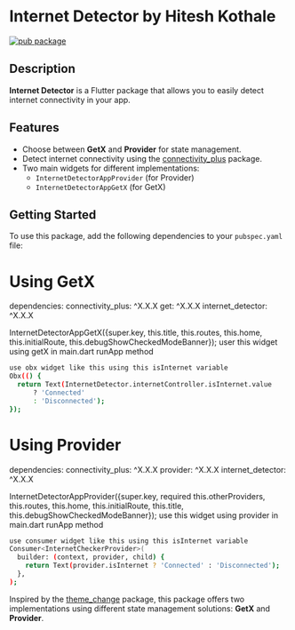 # Internet Detector by Hitesh Kothale

[![pub package](https://img.shields.io/pub/v/internet_detector.svg)](https://pub.dev/packages/internet_detector)

## Description

**Internet Detector** is a Flutter package that allows you to easily detect internet connectivity in
your app.

## Features

- Choose between **GetX** and **Provider** for state management.
- Detect internet connectivity using
  the [connectivity_plus](https://pub.dev/packages/connectivity_plus) package.
- Two main widgets for different implementations:
    - `InternetDetectorAppProvider` (for Provider)
    - `InternetDetectorAppGetX` (for GetX)

## Getting Started

To use this package, add the following dependencies to your `pubspec.yaml` file:

<h1>Using GetX</h1>

dependencies:
connectivity_plus: ^X.X.X
get: ^X.X.X
internet_detector: ^X.X.X

InternetDetectorAppGetX({super.key, this.title, this.routes, this.home, this.initialRoute,
this.debugShowCheckedModeBanner});
user this widget using getX in main.dart runApp method

```bash
use obx widget like this using this isInternet variable
Obx(() {
  return Text(InternetDetector.internetController.isInternet.value
      ? 'Connected'
      : 'Disconnected');
});
```

<h1>Using Provider </h1>


dependencies:
connectivity_plus: ^X.X.X
provider: ^X.X.X
internet_detector: ^X.X.X

InternetDetectorAppProvider({super.key, required this.otherProviders, this.routes, this.home,
this.initialRoute, this.title, this.debugShowCheckedModeBanner});
use this widget using provider in main.dart runApp method

```bash
use consumer widget like this using this isInternet variable
Consumer<InternetCheckerProvider>(
  builder: (context, provider, child) {
    return Text(provider.isInternet ? 'Connected' : 'Disconnected');
  },
);
```

Inspired by the [theme_change](https://pub.dev/packages/theme_change) package, this package offers
two implementations using different state management solutions: **GetX** and **Provider**.